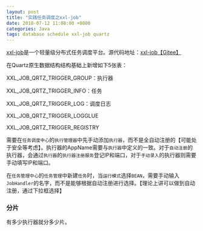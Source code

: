 ```yaml
---
layout: post
title: "实践任务调度之xxl-job"
date: 2018-07-12 11:08:00 +0800
categories: Java
tags: database schedule xxl-job quartz
---
```


[xxl-job](http://www.xuxueli.com/xxl-job/)是一个轻量级分布式任务调度平台。源代码地址：[xxl-job【Gitee】](https://gitee.com/xuxueli0323/xxl-job)


在Quartz原生数据结构结构基础上新增如下5张表：

XXL_JOB_QRTZ_TRIGGER_GROUP：执行器

XXL_JOB_QRTZ_TRIGGER_INFO：任务

XXL_JOB_QRTZ_TRIGGER_LOG：调度日志

XXL_JOB_QRTZ_TRIGGER_LOGGLUE

XXL_JOB_QRTZ_TRIGGER_REGISTRY



需要在`任务调度中心`的`执行管理器`中先手动添加`执行器`，而不是全自动注册的【可能处于安全等考虑】。执行器的AppName需要与`执行器`中定义的一致。对于`自动注册`的执行器，会通过`执行器`的`执行器注册服务`登记IP和端口，对于`手动录入`的执行器则需要手动填写IP和端口。

在`任务管理中心`的`任务管理`中新建`任务`时，当`运行模式`选择`BEAN`，需要手动输入`JobHandler`的名字，而不是能够根据自动注册进行选择。【理论上讲可以做到自动注册，通过下拉框选择】

### 分片
有多少执行器就分多少片。